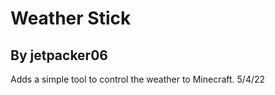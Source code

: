 # Weather Stick
<h2>By jetpacker06</h2>   
Adds a simple tool to control the weather to Minecraft.   
5/4/22
